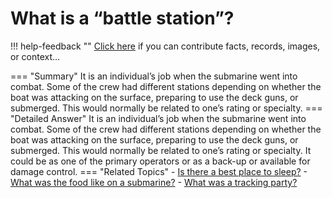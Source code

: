 # What is a “battle station”?

!!! help-feedback ""
    <a href="/feedback/" data-feedback-link>Click here</a>
    if you can contribute facts, records, images, or context…

<a id="summary"></a>
=== "Summary"
    It is an individual’s job when the submarine went into combat. Some of the crew had different stations depending on whether the boat was attacking on the surface, preparing to use the deck guns, or submerged. This would normally be related to one’s rating or specialty.
=== "Detailed Answer"
    It is an individual’s job when the submarine went into combat.  Some of the crew had different stations depending on whether the boat was attacking on the surface, preparing to use the deck guns, or submerged.  This would normally be related to one’s rating or specialty.  It could be as one of the primary operators or as a back-up or available for damage control.
=== "Related Topics"
    - [Is there a best place to sleep?](./is-there-a-best-place-to-sleep.md#summary)
    - [What was the food like on a submarine?](./what-was-the-food-like-on-a-submarine.md#summary)
    - [What was a tracking party?](./what-was-a-tracking-party.md#summary)